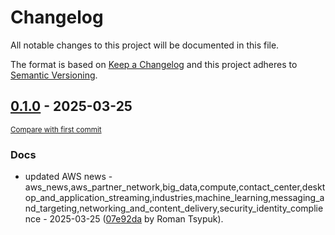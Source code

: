 # Changelog

All notable changes to this project will be documented in this file.

The format is based on [Keep a Changelog](http://keepachangelog.com/en/1.0.0/)
and this project adheres to [Semantic Versioning](http://semver.org/spec/v2.0.0.html).

<!-- insertion marker -->
## [0.1.0](https://github.com/tsypuk/aws-news/releases/tag/ver-2025-03-250.1.0) - 2025-03-25

<small>[Compare with first commit](https://github.com/tsypuk/aws-news/compare/50ac764ba08395fb5537d9244c339486bfd35743...ver-2025-03-25)</small>

### Docs

- updated AWS news - aws_news,aws_partner_network,big_data,compute,contact_center,desktop_and_application_streaming,industries,machine_learning,messaging_and_targeting,networking_and_content_delivery,security_identity_complience - 2025-03-25 ([07e92da](https://github.com/tsypuk/aws-news/commit/07e92dad2c0b319383e485389e13ea96cd1eedcd) by Roman Tsypuk).

